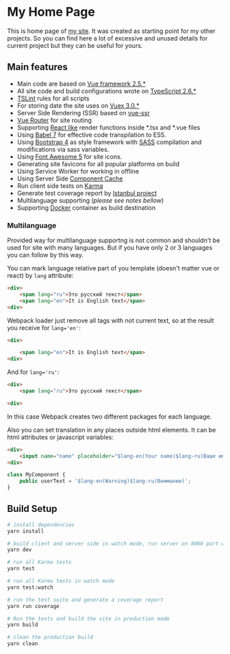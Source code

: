 # My Home Page

This is home page of [my site](https://ynagaev.ru). It was created as starting point for my other projects. So you can find here a lot of excessive and unused details for current project but they can be useful for yours.

## Main features

* Main code are based on [Vue framework 2.5.*](https://vuejs.org/)
* All site code and build configurations wrote on [TypeScript 2.6.*](https://www.typescriptlang.org/)
* [TSLint](https://palantir.github.io/tslint/) rules for all scripts
* For storing date the site uses on [Vuex 3.0.*](https://vuex.vuejs.org)
* Server Side Rendering (SSR) based on [vue-ssr](https://ssr.vuejs.org/)
* [Vue Router](https://router.vuejs.org/) for site routing
* Supporting [React like](https://reactjs.org/docs/jsx-in-depth.html) render functions inside *.tsx and *.vue files
* Using [Babel 7](https://github.com/babel/babel/wiki/Babel-7) for effective code transpilation to ES5.
* Using [Bootstrap 4](https://getbootstrap.com/) as style framework with [SASS](http://sass-lang.com/) compilation and modifications via sass variables.
* Using [Font Awesome 5](https://fontawesome.com/) for site icons.
* Generating site favicons for all popular platforms on build
* Using Service Worker for working in offline
* Using Server Side [Component Cache](https://ssr.vuejs.org/en/caching.html)
* Run client side tests on [Karma](https://karma-runner.github.io/1.0/index.html)
* Generate test coverage report by [Istanbul project](https://istanbul.js.org/)
* Multilanguage supporting (*please see notes bellow*)
* Supporting [Docker](https://www.docker.com/) container as build destination

### Multilanguage
Provided way for multilanguage supportng is not common and shouldn't be used for site with many languages.
But if you have only 2 or 3 languages you can follow by this way.

You can mark language relative part of you template (doesn't matter vue or react) by `lang` attribute:
``` html
<div>
    <span lang="ru">Это русский текст</span>
    <span lang="en">It is English text</span>
<div>
```

Webpack loader just remove all tags with not current text, so at the result you receive for `lang='en'`:
``` html
<div>

    <span lang="en">It is English text</span>
<div>
```
And for `lang='ru'`:
``` html
<div>
    <span lang="ru">Это русский текст</span>

<div>
```

In this case Webpack creates two different packages for each language.

Also you can set translation in any places outside html elements. It can be html attributes or javascript variables:
``` html
<div>
    <input name="name" placeholder="$lang-en(Your name)$lang-ru(Ваше имя)"/>
<div>
```

``` ts
class MyComponent {
    public userText = '$lang-en(Warning)$lang-ru(Внимание)';
}
```

## Build Setup

``` bash
# install dependencies
yarn install

# build client and server side in watch mode, run server on 8080 port with SSR
yarn dev

# run all Karma tests
yarn test

# run all Karma tests in watch mode
yarn test:watch

# run the test suite and generate a coverage report
yarn run coverage

# Run the tests and build the site in production mode
yarn build

# clean the production build
yarn clean
```
